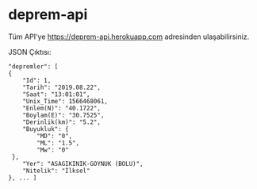 # deprem-api
Tüm API'ye https://deprem-api.herokuapp.com adresinden ulaşabilirsiniz.

JSON Çıktısı:
 

    "depremler": [
    {
    	"Id": 1,
    	"Tarih": "2019.08.22",
    	"Saat": "13:01:01",
    	"Unix_Time": 1566468061,
    	"Enlem(N)": "40.1722",
    	"Boylam(E)": "30.7525",
    	"Derinlik(km)": "5.2",
    	"Buyukluk": {
    		"MD": "0",
    		"ML": "1.5",
    		"Mw": "0"
     },
    	"Yer": "ASAGIKINIK-GOYNUK (BOLU)",
    	"Nitelik": "İlksel"
    }, ... ]
